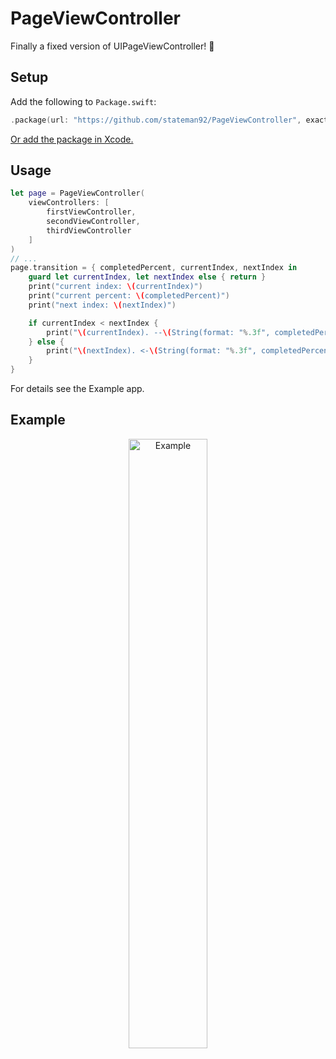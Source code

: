 # PageViewController
Finally a fixed version of UIPageViewController! 🎉

## Setup

Add the following to `Package.swift`:

```swift
.package(url: "https://github.com/stateman92/PageViewController", exact: .init(0, 0, 8))
```

[Or add the package in Xcode.](https://developer.apple.com/documentation/xcode/adding-package-dependencies-to-your-app)

## Usage

```swift
let page = PageViewController(
    viewControllers: [
        firstViewController,
        secondViewController,
        thirdViewController
    ]
)
// ...
page.transition = { completedPercent, currentIndex, nextIndex in
    guard let currentIndex, let nextIndex else { return }
    print("current index: \(currentIndex)")
    print("current percent: \(completedPercent)")
    print("next index: \(nextIndex)")

    if currentIndex < nextIndex {
        print("\(currentIndex). --\(String(format: "%.3f", completedPercent))--> \(nextIndex).")
    } else {
        print("\(nextIndex). <-\(String(format: "%.3f", completedPercent))-- \(currentIndex).")
    }
}
```

For details see the Example app.

## Example

<p style="text-align:center;"><img src="https://github.com/stateman92/PageViewController/blob/main/Resources/screenrecording.gif?raw=true" width="50%" alt="Example"></p>
